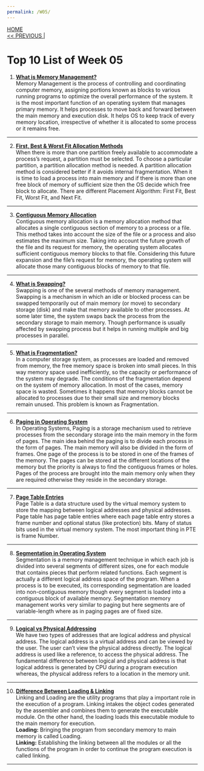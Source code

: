 ```yaml
---
permalink: /W05/
---
```

[HOME](../)<br>
[<< PREVIOUS |](../W04/)<br>

# Top 10 List of Week 05

1. **[What is Memory Management?](https://www.guru99.com/os-memory-management.html)** <br>
Memory Management is the process of controlling and coordinating computer memory, assigning portions known as blocks to various running programs to optimize the overall performance of the system. It is the most important function of an operating system that manages primary memory. It helps processes to move back and forward between the main memory and execution disk. It helps OS to keep track of every memory location, irrespective of whether it is allocated to some process or it remains free. <br>
* * *

2. **[First, Best & Worst Fit Allocation Methods](https://www.geeksforgeeks.org/partition-allocation-methods-in-memory-management/)** <br>
When there is more than one partition freely available to accommodate a process’s request, a partition must be selected. To choose a particular partition, a partition allocation method is needed. A partition allocation method is considered better if it avoids internal fragmentation. When it is time to load a process into main memory and if there is more than one free block of memory of sufficient size then the OS decide which free block to allocate. There are different Placement Algorithm: First Fit, Best Fit, Worst Fit, and Next Fit. <br>
* * *

3. **[Contiguous Memory Allocation](https://binaryterms.com/contiguous-memory-allocation-in-operating-system.html)** <br>
Contiguous memory allocation is a memory allocation method that allocates a single contiguous section of memory to a process or a file. This method takes into account the size of the file or a process and also estimates the maximum size. Taking into account the future growth of the file and its request for memory, the operating system allocates sufficient contiguous memory blocks to that file.  Considering this future expansion and the file’s request for memory, the operating system will allocate those many contiguous blocks of memory to that file. <br>
* * *

4. **[What is Swapping?](https://binaryterms.com/swapping-in-operating-system.html)** <br>
Swapping is one of the several methods of memory management. Swapping is a mechanism in which an idle or blocked process can be swapped temporarily out of main memory (or move) to secondary storage (disk) and make that memory available to other processes. At some later time, the system swaps back the process from the secondary storage to main memory. Though performance is usually affected by swapping process but it helps in running multiple and big processes in parallel. <br>
* * *

5. **[What is Fragmentation?](https://www.includehelp.com/operating-systems/fragmentation.aspx)** <br>
In a computer storage system, as processes are loaded and removed from memory, the free memory space is broken into small pieces. In this way memory space used inefficiently, so the capacity or performance of the system may degrade. The conditions of the fragmentation depend on the system of memory allocation. In most of the cases, memory space is wasted. Sometimes it happens that memory blocks cannot be allocated to processes due to their small size and memory blocks remain unused. This problem is known as Fragmentation. <br>
* * *

6. **[Paging in Operating System](https://www.javatpoint.com/os-paging-with-example)** <br>
In Operating Systems, Paging is a storage mechanism used to retrieve processes from the secondary storage into the main memory in the form of pages. The main idea behind the paging is to divide each process in the form of pages. The main memory will also be divided in the form of frames. One page of the process is to be stored in one of the frames of the memory. The pages can be stored at the different locations of the memory but the priority is always to find the contiguous frames or holes. Pages of the process are brought into the main memory only when they are required otherwise they reside in the secondary storage. <br>
* * *

7. **[Page Table Entries](https://www.javatpoint.com/os-page-table)** <br>
Page Table is a data structure used by the virtual memory system to store the mapping between logical addresses and physical addresses. Page table has page table entries where each page table entry stores a frame number and optional status (like protection) bits. Many of status bits used in the virtual memory system. The most important thing in PTE is frame Number. <br>
* * *

8. **[Segmentation in Operating System](https://www.javatpoint.com/os-segmentation)** <br>
Segmentation is a memory management technique in which each job is divided into several segments of different sizes, one for each module that contains pieces that perform related functions. Each segment is actually a different logical address space of the program. When a process is to be executed, its corresponding segmentation are loaded into non-contiguous memory though every segment is loaded into a contiguous block of available memory. Segmentation memory management works very similar to paging but here segments are of variable-length where as in paging pages are of fixed size. <br>
* * *

9. **[Logical vs Physical Addressing](https://techdifferences.com/difference-between-logical-and-physical-address.html)** <br>
We have two types of addresses that are logical address and physical address. The logical address is a virtual address and can be viewed by the user. The user can’t view the physical address directly. The logical address is used like a reference, to access the physical address. The fundamental difference between logical and physical address is that logical address is generated by CPU during a program execution whereas, the physical address refers to a location in the memory unit. <br>
* * *

10. **[Difference Between Loading & Linking](https://www.geeksforgeeks.org/difference-between-loading-and-linking/)** <br>
Linking and Loading are the utility programs that play a important role in the execution of a program. Linking intakes the object codes generated by the assembler and combines them to generate the executable module. On the other hand, the loading loads this executable module to the main memory for execution. <br>
**Loading:** Bringing the program from secondary memory to main memory is called Loading. <br>
**Linking:** Establishing the linking between all the modules or all the functions of the program in order to continue the program execution is called linking. <br>
* * *
